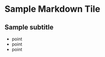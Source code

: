 Sample Markdown Tile
====================

Sample subtitle
--------------------

* point
* point
* point